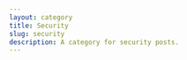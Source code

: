 ```yaml
---
layout: category
title: Security
slug: security
description: A category for security posts.
---
```

